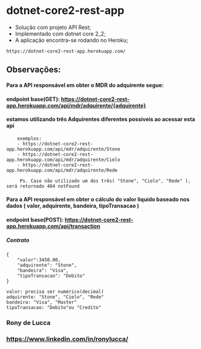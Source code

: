 # dotnet-core2-rest-app

- Solução com projeto API Rest;
- Implementado com dotnet core 2_2;
- A aplicação encontra-se rodando no Heroku;

```
https://dotnet-core2-rest-app.herokuapp.com/
```


## Observações: 
  #### Para a API responsável em obter o MDR do adquirente segue:
  #### endpoint base(GET): https://dotnet-core2-rest-app.herokuapp.com/api/mdr/adquirente/{adquirente}
  #### estamos utilizando três Adquirentes diferentes possiveis ao acessar esta api
```
	exemplos: 
	- https://dotnet-core2-rest-app.herokuapp.com/api/mdr/adquirente/Stone
	- https://dotnet-core2-rest-app.herokuapp.com/api/mdr/adquirente/Cielo
	- https://dotnet-core2-rest-app.herokuapp.com/api/mdr/adquirente/Rede
```
          
         Ps. Caso não utilizado um dos três( "Stone", "Cielo", "Rede" ), será retornado 404 notFound
 
 #### Para a API responsável em obter o cálculo do valor liquido baseado nos dados  ( valor, adquirente, bandeira, tipoTransacao )  
 #### endpoint base(POST): https://dotnet-core2-rest-app.herokuapp.com/api/transaction
         
 ##### Contrato

```
{
	"valor":3450.00,
	"adquirente": "Stone",
	"bandeira": "Visa",
	"tipoTransacao": "Debito"
}
```
```
valor: precisa ser numérico(decimal)
adquirente: "Stone", "Cielo", "Rede"
bandeira: "Visa", "Master"
tipoTransacao: "Debito"ou "Credito"
```

### Rony de Lucca
### https://www.linkedin.com/in/ronylucca/
